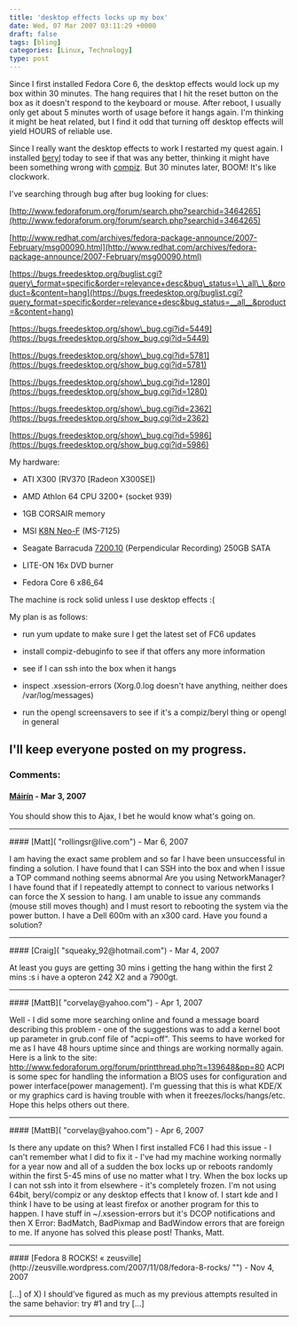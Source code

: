```yaml
---
title: 'desktop effects locks up my box'
date: Wed, 07 Mar 2007 03:11:29 +0000
draft: false
tags: [bling]
categories: [Linux, Technology]
type: post
---
```


Since I first installed Fedora Core 6, the desktop effects would lock up my box within 30 minutes. The hang requires that I hit the reset button on the box as it doesn't respond to the keyboard or mouse. After reboot, I usually only get about 5 minutes worth of usage before it hangs again. I'm thinking it might be heat related, but I find it odd that turning off desktop effects will yield HOURS of reliable use.

Since I really want the desktop effects to work I restarted my quest again. I installed [beryl](http://www.beryl-project.org/) today to see if that was any better, thinking it might have been something wrong with [compiz](http://www.go-compiz.org/index.php?title=Main_Page). But 30 minutes later, BOOM! It's like clockwork.

I've searching through bug after bug looking for clues:

[http://www.fedoraforum.org/forum/search.php?searchid=3464265](http://www.fedoraforum.org/forum/search.php?searchid=3464265)

[http://www.redhat.com/archives/fedora-package-announce/2007-February/msg00090.html](http://www.redhat.com/archives/fedora-package-announce/2007-February/msg00090.html)

[https://bugs.freedesktop.org/buglist.cgi?query\_format=specific&order=relevance+desc&bug\_status=\_\_all\_\_&product=&content=hang](https://bugs.freedesktop.org/buglist.cgi?query_format=specific&order=relevance+desc&bug_status=__all__&product=&content=hang)

[https://bugs.freedesktop.org/show\_bug.cgi?id=5449](https://bugs.freedesktop.org/show_bug.cgi?id=5449)

[https://bugs.freedesktop.org/show\_bug.cgi?id=5781](https://bugs.freedesktop.org/show_bug.cgi?id=5781)

[https://bugs.freedesktop.org/show\_bug.cgi?id=1280](https://bugs.freedesktop.org/show_bug.cgi?id=1280)

[https://bugs.freedesktop.org/show\_bug.cgi?id=2362](https://bugs.freedesktop.org/show_bug.cgi?id=2362)

[https://bugs.freedesktop.org/show\_bug.cgi?id=5986](https://bugs.freedesktop.org/show_bug.cgi?id=5986)

My hardware:

*   ATI X300 (RV370 \[Radeon X300SE\])

*   AMD Athlon 64 CPU 3200+ (socket 939)

*   1GB CORSAIR memory

*   MSI [K8N Neo-F](http://www.msi.com.tw/program/products/mainboard/mbd/pro_mbd_detail.php?UID=652) (MS-7125)

*   Seagate Barracuda [7200.10](http://www.seagate.com/ww/v/index.jsp?vgnextoid=a62099f4fa74c010VgnVCM100000dd04090aRCRD&locale=en-US) (Perpendicular Recording) 250GB SATA

*   LITE-ON 16x DVD burner

*   Fedora Core 6 x86\_64

The machine is rock solid unless I use desktop effects :(

My plan is as follows:

*   run yum update to make sure I get the latest set of FC6 updates

*   install compiz-debuginfo to see if that offers any more information

*   see if I can ssh into the box when it hangs

*   inspect .xsession-errors (Xorg.0.log doesn't have anything, neither does /var/log/messages)

*   run the opengl screensavers to see if it's a compiz/beryl thing or opengl in general

I'll keep everyone posted on my progress.
---
### Comments:
#### [Máirín](http://mihmo.livejournal.com/ "mairin@gmail.com") - <time datetime="2007-03-07 22:05:18">Mar 3, 2007</time>

You should show this to Ajax, I bet he would know what's going on.
<hr />
#### [Matt]( "rollingsr@live.com") - <time datetime="2007-03-17 21:57:17">Mar 6, 2007</time>

I am having the exact same problem and so far I have been unsuccessful in finding a solution. I have found that I can SSH into the box and when I issue a TOP command nothing seems abnormal Are you using NetworkManager? I have found that if I repeatedly attempt to connect to various networks I can force the X session to hang. I am unable to issue any commands (mouse still moves though) and I must resort to rebooting the system via the power button. I have a Dell 600m with an x300 card. Have you found a solution?
<hr />
#### [Craig]( "squeaky_92@hotmail.com") - <time datetime="2007-03-29 13:02:46">Mar 4, 2007</time>

At least you guys are getting 30 mins i getting the hang within the first 2 mins :s i have a opteron 242 X2 and a 7900gt.
<hr />
#### [MattB]( "corvelay@yahoo.com") - <time datetime="2007-04-23 01:48:12">Apr 1, 2007</time>

Well - I did some more searching online and found a message board describing this problem - one of the suggestions was to add a kernel boot up parameter in grub.conf file of "acpi=off". This seems to have worked for me as I have 48 hours uptime since and things are working normally again. Here is a link to the site: http://www.fedoraforum.org/forum/printthread.php?t=139648&pp=80 ACPI is some spec for handling the information a BIOS uses for configuration and power interface(power management). I'm guessing that this is what KDE/X or my graphics card is having trouble with when it freezes/locks/hangs/etc. Hope this helps others out there.
<hr />
#### [MattB]( "corvelay@yahoo.com") - <time datetime="2007-04-21 04:29:54">Apr 6, 2007</time>

Is there any update on this? When I first installed FC6 I had this issue - I can't remember what I did to fix it - I've had my machine working normally for a year now and all of a sudden the box locks up or reboots randomly within the first 5-45 mins of use no matter what I try. When the box locks up I can not ssh into it from elsewhere - it's completely frozen. I'm not using 64bit, beryl/compiz or any desktop effects that I know of. I start kde and I think I have to be using at least firefox or another program for this to happen. I have stuff in ~/.xsession-errors but it's DCOP notifications and then X Error: BadMatch, BadPixmap and BadWindow errors that are foreign to me. If anyone has solved this please post! Thanks, Matt.
<hr />
#### [Fedora 8 ROCKS! &laquo; zeusville](http://zeusville.wordpress.com/2007/11/08/fedora-8-rocks/ "") - <time datetime="2007-11-08 10:44:57">Nov 4, 2007</time>

\[...\] of X) I should’ve figured as much as my previous attempts resulted in the same behavior: try #1 and try \[...\]
<hr />
